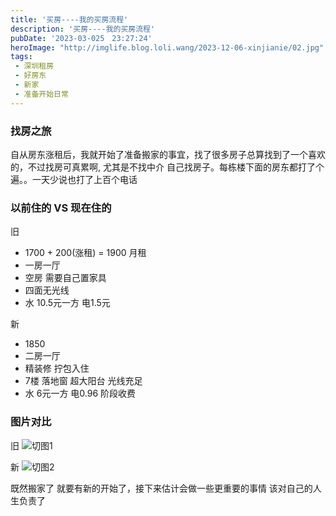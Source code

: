 ```yaml
---
title: '买房----我的买房流程'
description: '买房----我的买房流程'
pubDate: '2023-03-025　23:27:24'
heroImage: "http://imglife.blog.loli.wang/2023-12-06-xinjianie/02.jpg" 
tags:
 - 深圳租房
 - 好房东
 - 新家
 - 准备开始日常
---
```


### 找房之旅

自从房东涨租后，我就开始了准备搬家的事宜，找了很多房子总算找到了一个喜欢的，不过找房可真累啊, 尤其是不找中介 自己找房子。每栋楼下面的房东都打了个遍。。一天少说也打了上百个电话


### 以前住的 VS 现在住的

旧
- 1700 + 200(涨租) = 1900 月租
- 一房一厅
- 空房 需要自己置家具
- 四面无光线
- 水 10.5元一方 电1.5元

新
- 1850
- 二房一厅
- 精装修 拧包入住
- 7楼 落地窗 超大阳台 光线充足
- 水 6元一方  电0.96 阶段收费


### 图片对比
旧
![切图1](http://imglife.blog.loli.wang/2023-12-06-xinjianie/01.jpg)

新
![切图2](http://imglife.blog.loli.wang/2023-12-06-xinjianie/02.jpg)


既然搬家了 就要有新的开始了，接下来估计会做一些更重要的事情 该对自己的人生负责了